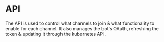 # API

The API is used to control what channels to join & what functionality to enable for each channel.
It also manages the bot's OAuth, refreshing the token & updating it through the kubernetes API.